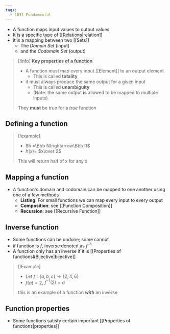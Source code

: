 ```yaml
---
tags:
  - 1031-Fundamental
---
```

- A function maps input values to output values
- It is a specific type of [[Relations|relation]]
- it is a mapping between two [[Sets]]
	- The *Domain Set* (input)
	- and the *Codomain Set* (output)

> [!info] **Key properties of a function**
> - A function must map every input [[Element]] to an output element
> 	- This is called **totality**
> - it must always produce the same output for a given input
> 	- This is called **unambiguity**
> 	- (Note: the same output **is** allowed to be mapped to multiple inputs)
> 
> They **must** be true for a *true* function	
## Defining a function
> [!example]
> - $h =\Bbb N\rightarrow\Bbb R$
>- $h(x) =$ $x\over 2$
>
>This will return half of x for any x
## Mapping a function
- A function's domain and codomain can be mapped to one another using one of a few methods
	- **Listing**: For small functions we can map every input to every output
	- **Composition**: see [[Function Composition]]
	- **Recursion**: see [[Recursive Function]]

## Inverse function
- Some functions can be undone; some cannot
- if function is $f$, inverse denoted as $f^{-1}$
- A function only has an inverse if it is [[Properties of functions#Bijective|bijective]]

> [!Example]
> - Let $f:\{a,b,c\} \rightarrow \{2,4,6\}$
> - $f(a) = 2$, $f^{-1}(2) = a$
> 
> this is an example of a function ***with*** an inverse

## Function properties
- Some functions satisfy certain important [[Properties of functions|properties]]